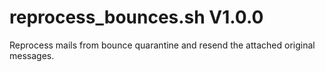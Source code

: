 reprocess_bounces.sh V1.0.0
===========================

Reprocess mails from bounce quarantine and resend the attached original messages.
